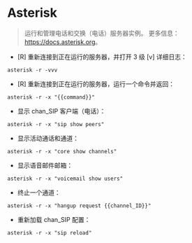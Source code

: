 # Asterisk

> 运行和管理电话和交换（电话）服务器实例。
> 更多信息：<https://docs.asterisk.org>。

- [R] 重新连接到正在运行的服务器，并打开 3 级 [v] 详细日志：

`asterisk -r -vvv`

- [R] 重新连接到正在运行的服务器，运行一个命令并返回：

`asterisk -r -x "{{command}}"`

- 显示 chan_SIP 客户端（电话）：

`asterisk -r -x "sip show peers"`

- 显示活动通话和通道：

`asterisk -r -x "core show channels"`

- 显示语音邮件邮箱：

`asterisk -r -x "voicemail show users"`

- 终止一个通道：

`asterisk -r -x "hangup request {{channel_ID}}"`

- 重新加载 chan_SIP 配置：

`asterisk -r -x "sip reload"`